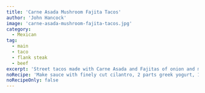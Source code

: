 ```yaml
---
title: 'Carne Asada Mushroom Fajita Tacos'
author: 'John Hancock'
image: 'carne-asada-mushroom-fajita-tacos.jpg'
category:
  - Mexican
tag:
  - main
  - taco
  - flank steak
  - beef
excerpt: 'Street tacos made with Carne Asada and Fajitas of onion and mushroom topped with a Cilantro Lime sauce.'
noRecipe: 'Make sauce with finely cut cilantro, 2 parts greek yogurt, 1 part lime juice. Coat flank steak with oil, lime juice, salt, pepper, light taco seasoning on both sides. Saute onions and mushrooms (seasoned with salt, pepper, light taco seasoning) till slightly caramelized, mix in sliced cilantro, set aside. De-glaze pan with Sake. Cook steak in pan. Remove steak and cut to bite size. Add both steak and veggies to pan, mix and cook a bit more, served on homemade tortillas.'
noRecipeOnly: false
---
```

